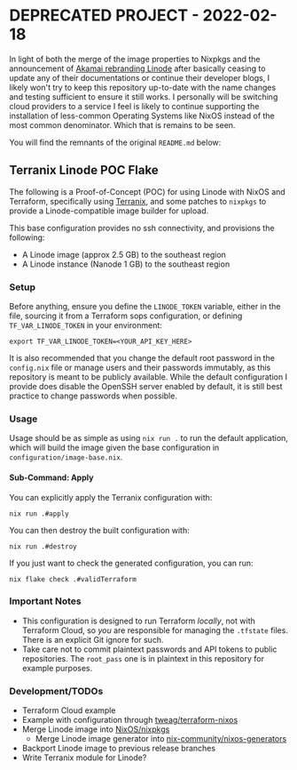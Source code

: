 # DEPRECATED PROJECT - 2022-02-18

In light of both the merge of the image properties to Nixpkgs and the announcement of [Akamai rebranding Linode](https://www.linode.com/blog/linode/a-bold-new-approach-to-the-cloud/) after basically ceasing to update any of their documentations or continue their developer blogs, I likely won't try to keep this repository up-to-date with the name changes and testing sufficient to ensure it still works. I personally will be switching cloud providers to a service I feel is likely to continue supporting the installation of less-common Operating Systems like NixOS instead of the most common denominator. Which that is remains to be seen.

You will find the remnants of the original `README.md` below:

## Terranix Linode POC Flake

The following is a Proof-of-Concept (POC) for using Linode with NixOS and Terraform, specifically using [Terranix](https://github.com/terranix/terranix), and some patches to `nixpkgs` to provide a Linode-compatible image builder for upload.

This base configuration provides no ssh connectivity, and provisions the following:

- A Linode image (approx 2.5 GB) to the southeast region
- A Linode instance (Nanode 1 GB) to the southeast region

### Setup

Before anything, ensure you define the `LINODE_TOKEN` variable, either in the file, sourcing it from a Terraform sops configuration, or defining `TF_VAR_LINODE_TOKEN` in your environment:

```shell
export TF_VAR_LINODE_TOKEN=<YOUR_API_KEY_HERE>
```

It is also recommended that you change the default root password in the `config.nix` file or manage users and their passwords immutably, as this repository is meant to be publicly available. While the default configuration I provide does disable the OpenSSH server enabled by default, it is still best practice to change passwords when possible.

### Usage

Usage should be as simple as using `nix run .` to run the default application, which will build the image given the base configuration in `configuration/image-base.nix`.

#### Sub-Command: Apply

You can explicitly apply the Terranix configuration with:

```shell
nix run .#apply
```

You can then destroy the built configuration with:

```shell
nix run .#destroy
```

If you just want to check the generated configuration, you can run:

```shell
nix flake check .#validTerraform  
```

### Important Notes

- This configuration is designed to run Terraform _locally_, not with Terraform Cloud, so _you_ are responsible for managing the `.tfstate` files. There is an explicit Git ignore for such.
- Take care not to commit plaintext passwords and API tokens to public repositories. The `root_pass` one is in plaintext in this repository for example purposes. 

### Development/TODOs

- Terraform Cloud example
- Example with configuration through [tweag/terraform-nixos](https://github.com/tweag/terraform-nixos)
- Merge Linode image into [NixOS/nixpkgs](https://github.com/NixOS/nixpkgs)
  - Merge Linode image generator into [nix-community/nixos-generators](https://github.com/nix-community/nixos-generators)
- Backport Linode image to previous release branches
- Write Terranix module for Linode?

